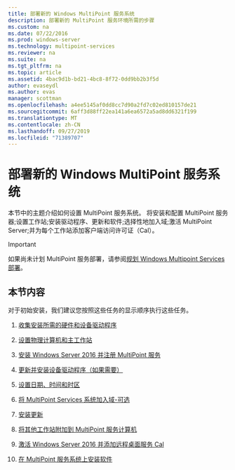 ```yaml
---
title: 部署新的 Windows MultiPoint 服务系统
description: 部署新的 MultiPoint 服务环境所需的步骤
ms.custom: na
ms.date: 07/22/2016
ms.prod: windows-server
ms.technology: multipoint-services
ms.reviewer: na
ms.suite: na
ms.tgt_pltfrm: na
ms.topic: article
ms.assetid: 4bac9d1b-bd21-4bc8-8f72-0dd9bb2b3f5d
author: evaseydl
ms.author: evas
manager: scottman
ms.openlocfilehash: a4ee5145af0dd8cc7d90a2fd7c02ed810157de21
ms.sourcegitcommit: 6aff3d88ff22ea141a6ea6572a5ad8dd6321f199
ms.translationtype: MT
ms.contentlocale: zh-CN
ms.lasthandoff: 09/27/2019
ms.locfileid: "71389707"
---
```

# <a name="deploy-a-new-windows-multipoint-services-system"></a>部署新的 Windows MultiPoint 服务系统
本节中的主题介绍如何设置 MultiPoint 服务系统。 将安装和配置 MultiPoint 服务器;设置工作站;安装驱动程序、更新和软件;选择性地加入域;激活 MultiPoint Server;并为每个工作站添加客户端访问许可证（Cal）。  
  
> [!IMPORTANT]  
> 如果尚未计划 MultiPoint 服务部署，请参阅[规划 Windows Multipoint Services 部署](Planning-a-MultiPoint-Services-Deployment.md)。  
  
## <a name="in-this-section"></a>本节内容  
对于初始安装，我们建议您按照这些任务的显示顺序执行这些任务。  
  
1.  [收集安装所需的硬件和设备驱动程序](Collect-hardware-and-device-drivers-needed-for-the-installation.md)  
  
2.  [设置物理计算机和主工作站](Set-up-the-physical-computer-and-primary-station.md)  
  
3.  [安装 Windows Server 2016 并注册 MultiPoint 服务](Install-MultiPoint-services.md)  
  
4.  [更新并安装设备驱动程序（如果需要）](Update-and-install-device-drivers-if-needed.md)  
  
5.  [设置日期、时间和时区](Set-the-date--time--and-time-zone.md)  
  
6.  [将 MultiPoint Services 系统加入域-可选](Join-the-MultiPoint-services-computer-to-a-domain--optional-.md)  
  
7.  [安装更新](Install-updates.md)  
  
8.  [将其他工作站附加到 MultiPoint 服务计算机](Attach-additional-stations-to-your-MultiPoint-services-computer.md)  
  
9. [激活 Windows Server 2016 并添加远程桌面服务 Cal](manage-client-access-licenses-with-multipoint-services.md)  
  
10. [在 MultiPoint 服务系统上安装软件](Install-software-on-your-MultiPoint-Services-system.md)